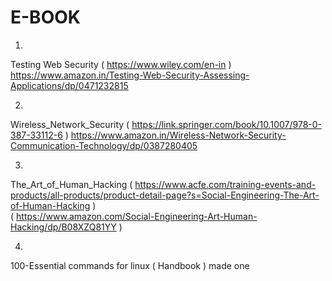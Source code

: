 # E-BOOK

1.
Testing Web Security   ( https://www.wiley.com/en-in  )
      https://www.amazon.in/Testing-Web-Security-Assessing-Applications/dp/0471232815

2.
 Wireless_Network_Security  ( https://link.springer.com/book/10.1007/978-0-387-33112-6 )
       https://www.amazon.in/Wireless-Network-Security-Communication-Technology/dp/0387280405
  
3.
The_Art_of_Human_Hacking    ( https://www.acfe.com/training-events-and-products/all-products/product-detail-page?s=Social-Engineering-The-Art-of-Human-Hacking )     
       ( https://www.amazon.com/Social-Engineering-Art-Human-Hacking/dp/B08XZQ81YY )
      
4.
100-Essential commands for linux   ( Handbook )   made one
